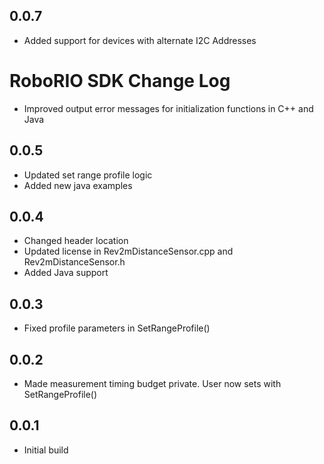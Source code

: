 ## 0.0.7
- Added support for devices with alternate I2C Addresses

# RoboRIO SDK Change Log
- Improved output error messages for initialization functions in C++ and Java

## 0.0.5
- Updated set range profile logic
- Added new java examples

## 0.0.4
- Changed header location
- Updated license in Rev2mDistanceSensor.cpp and Rev2mDistanceSensor.h
- Added Java support

## 0.0.3
- Fixed profile parameters in SetRangeProfile()

## 0.0.2
- Made measurement timing budget private. User now sets with SetRangeProfile()

## 0.0.1
- Initial build
